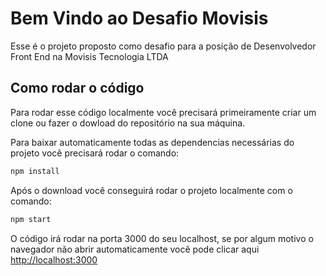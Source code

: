 # Bem Vindo ao Desafio Movisis

Esse é o projeto proposto como desafio para a posição de Desenvolvedor Front End na Movisis Tecnologia LTDA

## Como rodar o código

Para rodar esse código localmente você precisará primeiramente criar um clone ou fazer o dowload do repositório na sua máquina.

Para baixar automaticamente todas as dependencias necessárias do projeto você precisará rodar o comando:

```bash
npm install
```

Após o download você conseguirá rodar o projeto localmente com o comando:

```bash
npm start
```

O código irá rodar na porta 3000 do seu localhost, se por algum motivo o navegador não abrir automaticamente você pode clicar aqui [http://localhost:3000](http://localhost:3000) 
